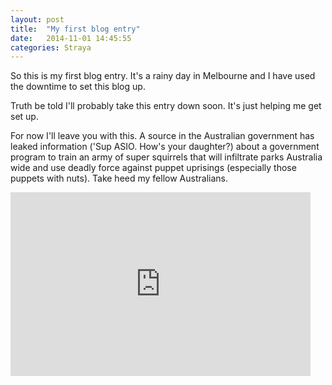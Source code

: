 ```yaml
---
layout: post
title:  "My first blog entry"
date:   2014-11-01 14:45:55
categories: Straya
---
```


So this is my first blog entry. It's a rainy day in Melbourne and I have used the downtime to set this blog up.

Truth be told I'll probably take this entry down soon. It's just helping me get set up.

For now I'll leave you with this. A source in the Australian government has leaked information ('Sup ASIO. How's your daughter?) about a government program to train an army of super squirrels that will infiltrate parks Australia wide and use deadly force against puppet uprisings (especially those puppets with nuts). Take heed my fellow Australians.

<iframe src="http://giphy.com/embed/sxegV9FgS5Jm0?html5=true" width="480" height="294" frameBorder="0" webkitAllowFullScreen mozallowfullscreen allowFullScreen></iframe>

